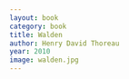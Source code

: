 ```yaml
---
layout: book
category: book
title: Walden
author: Henry David Thoreau
year: 2010
image: walden.jpg
---
```

